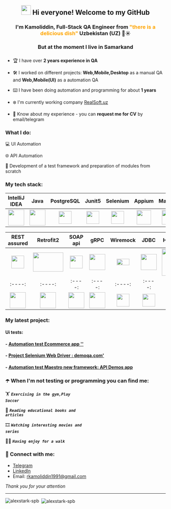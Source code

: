 <h2 align="center"> <img src="https://media.giphy.com/media/hvRJCLFzcasrR4ia7z/giphy.gif" width="30px"> Hi everyone! Welcome to my GitHub</h2>
<h3 align="center">
  I'm Kamoliddin, Full-Stack QA Engineer from 
  <span style="color: orange;">"there is a delicious dish"</span> Uzbekistan (UZ) 
  <span>🍛☀️</span>
</h3>
<h3 align="center">But at the moment I live in Samarkand </h3>
<h3 align="center"></h3>

- :trophy: I have over **2 years experience in QA**

- :hammer_and_wrench: I worked on different projects: **Web,Mobile,Desktop** as a manual QA and **Web,Mobile(UI)** as a automation QA

- :keyboard: I have been doing automation and programming for about **1 years**

- :snowflake: I'm currently working company [RealSoft.uz](https://realsoft.uz/) 

- 📄 Know about my experience - you can **request me for CV** by email/telegram

<h3 align="left">What I do: </h3>

:computer: UI Automation

:globe_with_meridians: API Automation

:rocket: Development of a test framework and preparation of modules from scratch

<h3 align="left">My tech stack:</h3>

| IntelliJ IDEA | Java | PostgreSQL| Junit5 | Selenium | Appium | Maestro |
|:----:|:----:|:----:|:----:|:----:|:----:|:----:|
| <img src="https://fs.getcourse.ru/fileservice/file/download/a/159627/sc/383/h/ccb79347a3ba4f05bfb3129dfd913fcf.svg" width="50" height="50"> | <img src="https://fs.getcourse.ru/fileservice/file/download/a/159627/sc/56/h/07d564cc70e29ca3f184523294545f8b.svg" width="50" height="50"> | <img src="https://upload.wikimedia.org/wikipedia/commons/2/29/Postgresql_elephant.svg" width="40" height="40"> | <img src="https://fs.getcourse.ru/fileservice/file/download/a/159627/sc/390/h/b90dddb8bcf49db3d4ea4647f02cb479.svg" width="40" height="40"> | <img src="https://fs.getcourse.ru/fileservice/file/download/a/159627/sc/178/h/765d78cae8cf8967a7124cb8636c72f8.svg" width="40" height="40"> | <img src="https://w7.pngwing.com/pngs/372/674/png-transparent-appium-test-automation-software-testing-selenium-calabash-purple-violet-text-thumbnail.png" width="45" height="45"> | <img src="https://2384395183-files.gitbook.io/~/files/v0/b/gitbook-x-prod.appspot.com/o/spaces%2Fn5KVIOjVkVjYRyVWZ0yT%2Ficon%2FiWOlXXbwVTJ9BL1NdnUu%2Ficon-w-bg.svg?alt=media&token=db2884aa-e09e-4296-b8c7-ac8f1c709343" width="45" height="45"> |

| REST assured | Retrofit2 | SOAP api | gRPC | Wiremock | JDBC | Hibernate | 
|:----:|:----:|:----:|:----:|:----:|:----:|:----:|
| <img src="https://fs.getcourse.ru/fileservice/file/download/a/159627/sc/428/h/c14aaadcc88c5e412b14dcfb7785dde5.svg" width="40" height="40"> | <img src="https://codingwithmitch.s3.amazonaws.com/static/blog/f099482c-28a2-11e9-b183-2aabe8ede8eb/retrofit2_getting_started.png" width="95" height="60"> | <img src="https://fs.getcourse.ru/fileservice/file/download/a/159627/sc/395/h/cd53a722c1f8ffde957e224c3fbf91de.png" width="40" height="40"> | <img src="https://fs.getcourse.ru/fileservice/file/download/a/159627/sc/382/h/f4f3f1f3a43fb276900d2cc5fe3de5cc.svg" width="50" height="50"> | <img src="https://fs.getcourse.ru/fileservice/file/download/a/159627/sc/158/h/7fd3903fa44e028850d9346df2898baa.png" width="40" height="20"> | <img src="https://fs.getcourse.ru/fileservice/file/download/a/159627/sc/164/h/7d90ad874f0bef32137070f887b7e7c9.svg" width="50" height="50"> | <img src="https://hibernate.org/images/hibernate-logo.svg" width="85" height="85"> | | GitHub | Jenkins | GitLab CI/CD | Docker | Allure Report | Allure TestOps |
|:----:|:----:|:----:|:----:|:----:|:----:|
| <img src="https://fs.getcourse.ru/fileservice/file/download/a/159627/sc/247/h/fd6e833503e0e9255ae86ec12fcd6a82.svg" width="50" height="50"> | <img src="https://fs.getcourse.ru/fileservice/file/download/a/159627/sc/93/h/2ec41c19823d5239d3b6c540cfe97202.svg" width="50" height="50"> | <img src="https://miro.medium.com/v2/resize:fit:640/format:webp/1*HP0Qss6BAQcv0UbHb21YFQ.png" width="50" height="50"> |<img src="https://fs.getcourse.ru/fileservice/file/download/a/159627/sc/321/h/c8dff31ce0854741a2ba5feb45b40a3b.svg" width="50" height="50"> | <img src="https://fs.getcourse.ru/fileservice/file/download/a/159627/sc/185/h/c79ab1cf937ba73a952a0a02a11e9469.svg" width="40" height="40"> | <img src="https://fs.getcourse.ru/fileservice/file/download/a/159627/sc/333/h/32108dd5b6c9c9c3cf4220fe6b2cc7fc.svg" width="40" height="40"> |

### My latest project:
#### Ui tests:
#### - [Automation test Ecommerce app ''](https://github.com/RavshanovKamoliddin/Appium_Android_IOS_Test)
#### - [Project Selenium Web Driver : demoqa.com'](https://github.com/RavshanovKamoliddin/SeleniumWebDriverJava.git)
#### - [Automation test Maestro new framework: API Demos app](https://github.com/RavshanovKamoliddin/maestro.git)

### :open_umbrella: When I'm not testing or programming you can find me:

:weight_lifting:  <code><strong>*Exercising in the gym,Play Soccer*</strong></code>

:open_book:  <code><strong>*Reading educational books and articles*</strong></code>

:film_strip:  <code><strong>*Watching interesting movies and series*</strong></code>

:walking_man: <code><strong>*Having enjoy for a walk*</strong></code>

### :email:	Connect with me:
+ [Telegram](https://t.me/kamoliddin_ravshan)
+ [LinkedIn](https://www.linkedin.com/in/ravshanovkamoliddin)
+ Email: rkamoliddin1991@gmail.com

_Thank you for your attention_
___
<p><img align="left" src="https://github-readme-stats.vercel.app/api/top-langs?username=RavshanovKamoliddin-spb&theme=great-gatsby&show_icons=true&locale=en&layout=normal" alt="alexstark-spb" /></p>

<p>&nbsp;<img align="center" src="https://github-readme-stats.vercel.app/api?username=RavshanovKamoliddin-spb&theme=great-gatsby&show_icons=true&locale=en" alt="alexstark-spb" /></p>

